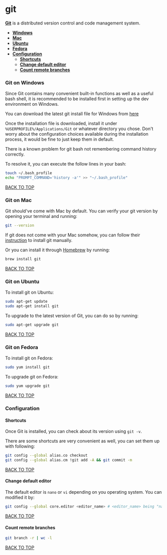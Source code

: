 git
===
[**Git**](http://git-scm.com) is a distributed version control and code management system.

* [**Windows**](#git-on-windows)
* [**Mac**](#git-on-mac)
* [**Ubuntu**](#git-on-ubuntu)
* [**Fedora**](#git-on-fedora)
* [**Configuration**](#configuration)
  * [**Shortcuts**](#shortcuts)
  * [**Change default editor**](#change-default-editor)
  * [**Count remote branches**](#count-remote-branches)

### Git on Windows
Since Git contains many convenient built-in functions as well as a useful bash shell, it is recommended to be installed first in setting up the dev environment on Windows.

You can download the latest git install file for Windows from [here](http://git-scm.com/download/win)

Once the installation file is downloaded, install it under `%USERPROFILE%/Applications/Git` or whatever directory you chose.  Don't worry about the configuration choices available during the installation process, it would be fine to just keep them in default.

There is a known problem for git bash not remembering command history correctly.

To resolve it, you can execute the follow lines in your bash:
```sh
touch ~/.bash_profile
echo "PROMPT_COMMAND='history -a'" >> "~/.bash_profile"
```
[BACK TO TOP](https://github.com/ctrl-alt-del/devenv/tree/master/terminal)


### Git on Mac
Git should've come with Mac by default.  You can verify your git version by opening your terminal and running:
```sh
git --version
```

If git does not come with your Mac somehow, you can follow their [instruction](http://git-scm.com/book/en/Getting-Started-Installing-Git) to install git manually.

Or you can install it through [Homebrew](https://github.com/ctrl-alt-del/devenv#homebrew) by running:
```sh
brew install git
```
[BACK TO TOP](https://github.com/ctrl-alt-del/devenv/tree/master/terminal)


### Git on Ubuntu
To install git on Ubuntu:
```sh
sudo apt-get update
sudo apt-get install git
```

To upgrade to the latest version of Git, you can do so by running:
```sh
sudo apt-get upgrade git
```
[BACK TO TOP](https://github.com/ctrl-alt-del/devenv/tree/master/terminal)


### Git on Fedora
To install git on Fedora:
```sh
sudo yum install git
```

To upgrade git on Fedora:
```sh
sudo yum upgrade git
```
[BACK TO TOP](https://github.com/ctrl-alt-del/devenv/tree/master/terminal)


### Configuration

#### Shortcuts
Once Git is installed, you can check about its version using `git -v`.

There are some shortcuts are very convenient as well, you can set them up with following:
```sh
git config --global alias.co checkout
git config --global alias.cm !git add -A && git commit -m
```
[BACK TO TOP](https://github.com/ctrl-alt-del/devenv/tree/master/terminal)



#### Change default editor
The default editor is `nano` or `vi` depending on you operating system.  You can modified it by:
```sh
git config --global core.editor <editor_name> # <editor_name> being "nano", "vim" and etc.
```
[BACK TO TOP](https://github.com/ctrl-alt-del/devenv/tree/master/terminal)



#### Count remote branches
```sh
git branch -r | wc -l
```
[BACK TO TOP](https://github.com/ctrl-alt-del/devenv/tree/master/terminal)
